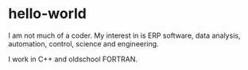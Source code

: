 # hello-world

I am not much of a coder.  My interest in is ERP software, data analysis, 
automation, control, science and engineering.  

I work in C++ and oldschool FORTRAN.
